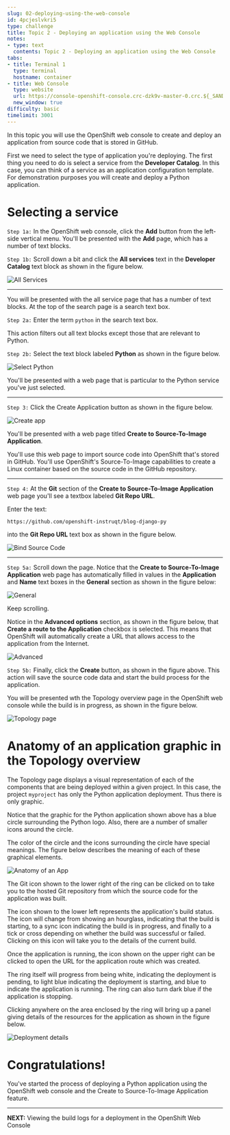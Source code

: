 ```yaml
---
slug: 02-deploying-using-the-web-console
id: 4pcjeslvkri5
type: challenge
title: Topic 2 - Deploying an application using the Web Console
notes:
- type: text
  contents: Topic 2 - Deploying an application using the Web Console
tabs:
- title: Terminal 1
  type: terminal
  hostname: container
- title: Web Console
  type: website
  url: https://console-openshift-console.crc-dzk9v-master-0.crc.${_SANDBOX_ID}.instruqt.io
  new_window: true
difficulty: basic
timelimit: 3001
---
```


In this topic you will use the OpenShift web console to create and deploy an application from source code that is stored in GitHub.

First we need to select the type of application you're deploying. The first thing you need to do is select a service from the **Developer Catalog**. In this case, you can think of a service as an application configuration template. For demonstration purposes you will create and deploy a Python application.

# Selecting a service

`Step 1a:` In the OpenShift web console, click the **Add** button from the left-side vertical menu. You'll be presented with the **Add** page, which has a number of text blocks.

`Step 1b:` Scroll down a bit and click the **All services** text in the **Developer Catalog** text block as shown in the figure below.

![All Services](../assets/all-services.png)

----

You will be presented with the all service page that has a number of text blocks. At the top of the search page is a search text box.

`Step 2a:` Enter the term `python` in the search text box.

This action filters out all text blocks except those that are relevant to Python.

`Step 2b:` Select the text block labeled **Python** as shown in the figure below.

![Select Python](../assets/select-python.png)

You'll be presented with a web page that is particular to the Python service you've just selected.

----

`Step 3:` Click the Create Application button as shown in the figure below.

![Create app](../assets/app-create.png)

You'll be presented with a web page titled **Create to Source-To-Image Application**.

You'll use this web page to import source code into OpenShift that's stored in GitHub. You'll use OpenShift's Source-To-Image capabilities to create a Linux container based on the source code in the GitHub repository.

----

`Step 4:`  At the **Git** section of the **Create to Source-To-Image Application** web page you'll see a textbox labeled **Git Repo URL**.

Enter the text:

```
https://github.com/openshift-instruqt/blog-django-py
```

into the **Git Repo URL** text box as shown in the figure below.

![Bind Source Code](../assets/app-git.png)

----

`Step 5a:` Scroll down the page. Notice that the **Create to Source-To-Image Application** web page has automatically filled in values in the **Application** and **Name** text boxes in the **General** section as shown in the figure below:

![General](../assets/app-general.png)

Keep scrolling.

Notice in the **Advanced options** section, as shown in the figure below, that **Create a route to the Application** checkbox is selected. This means that OpenShift will automatically create a URL that allows access to the application from the Internet.

![Advanced](../assets/app-advanced.png)


`Step 5b:` Finally, click the **Create** button, as shown in the figure above. This action will save the source code data and start the build process for the application.

You will be presented wth the Topology overview page in the OpenShift web console while the build is in progress, as shown in the figure below.

![Topology page](../assets/topology.png)

# Anatomy of an application graphic in the Topology overview

The Topology page displays a visual representation of each of the components that are being deployed within a given project. In this case, the project `myproject` has only the Python application deployment. Thus there is only graphic.

Notice that the graphic for the Python application shown above has a blue circle surrounding the Python logo. Also, there are a number of smaller icons around the circle.

The color of the circle and the icons surrounding the circle have special meanings. The figure below describes the meaning of each of these graphical elements.

![Anatomy of an App](../assets/anatomy-of-app.png)

The Git icon shown to the lower right of the ring can be clicked on to take you to the hosted Git repository from which the source code for the application was built.

The icon shown to the lower left represents the application's build status. The icon will change from showing an hourglass, indicating that the build is starting, to a sync icon indicating the build is in progress, and finally to a tick or cross depending on whether the build was successful or failed. Clicking on this icon will take you to the details of the current build.

Once the application is running, the icon shown on the upper right can be clicked to open the URL for the application route which was created.

The ring itself will progress from being white, indicating the deployment is pending, to light blue indicating the deployment is starting, and blue to indicate the application is running. The ring can also turn dark blue if the application is stopping.

Clicking anywhere on the area enclosed by the ring will bring up a panel giving details of the resources for the application as shown in the figure below.

![Deployment details](../assets/graphic-n-data.png)

# Congratulations!

You've started the process of deploying a Python application using the OpenShift web console and the Create to Source-To-Image Application feature.

----
**NEXT:** Viewing the build logs for a deployment in the OpenShift Web Console